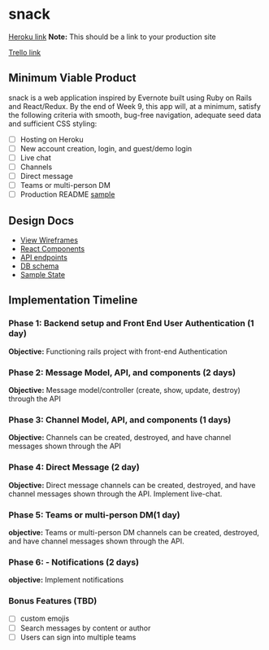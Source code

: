 # snack

[Heroku link][heroku] **Note:** This should be a link to your production site

[Trello link][trello]

[heroku]: http://snax.herokuapp.com/
[trello]: https://trello.com/b/Ykrbn7t9/snack

## Minimum Viable Product

snack is a web application inspired by Evernote built using Ruby on Rails and React/Redux.  By the end of Week 9, this app will, at a minimum, satisfy the following criteria with smooth, bug-free navigation, adequate seed data and sufficient CSS styling:

- [ ] Hosting on Heroku
- [ ] New account creation, login, and guest/demo login
- [ ] Live chat
- [ ] Channels
- [ ] Direct message
- [ ] Teams or multi-person DM
- [ ] Production README [sample](docs/production_readme.md)

## Design Docs
* [View Wireframes][wireframes]
* [React Components][components]
* [API endpoints][api-endpoints]
* [DB schema][schema]
* [Sample State][sample-state]

[wireframes]: docs/wireframes
[components]: docs/component-hierarchy.md
[sample-state]: docs/sample-state.md
[api-endpoints]: docs/api-endpoints.md
[schema]: docs/schema.md

## Implementation Timeline

### Phase 1: Backend setup and Front End User Authentication (1 day)

**Objective:** Functioning rails project with front-end Authentication

### Phase 2: Message Model, API, and components (2 days)

**Objective:** Message model/controller (create, show, update, destroy) through the API

### Phase 3: Channel Model, API, and components (1 days)

**Objective:** Channels can be created, destroyed, and have channel messages shown through the API

### Phase 4:  Direct Message (2 day)

**Objective:** Direct message channels can be created, destroyed, and have channel messages shown through the API. Implement live-chat.

### Phase 5: Teams or multi-person DM(1 day)

**objective:** Teams or multi-person DM channels can be created, destroyed, and have channel messages shown through the API.

### Phase 6: - Notifications (2 days)

**objective:** Implement notifications

### Bonus Features (TBD)
- [ ] custom emojis
- [ ] Search messages by content or author
- [ ] Users can sign into multiple teams
